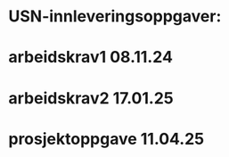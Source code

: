 # USN-innleveringsoppgaver: 

# arbeidskrav1 08.11.24

# arbeidskrav2 17.01.25

# prosjektoppgave 11.04.25
